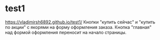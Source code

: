 # test1
https://vladimirsh6892.github.io/test1/
Кнопки "купить сейчас" и "купить по акции" с якорями на форму оформления заказа. Кнопка "главная" над формой оформления переносит на начало страницы.
